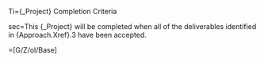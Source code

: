 Ti={_Project} Completion Criteria

sec=This {_Project} will be completed when all of the deliverables identified in {Approach.Xref}.3 have been accepted.

=[G/Z/ol/Base]
